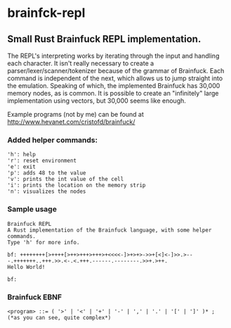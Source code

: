 # brainfck-repl
## Small Rust Brainfuck REPL implementation.


The REPL's interpreting works by iterating through the input and handling each character. It isn't really necessary to create a parser/lexer/scanner/tokenizer because of the grammar of Brainfuck. Each command is independent of the next, which allows us to jump straight into the emulation. Speaking of which, the implemented Brainfuck has 30,000 memory nodes, as is common. It is possible to create an "infinitely" large implementation using vectors, but 30,000 seems like enough.

Example programs (not by me) can be found at http://www.hevanet.com/cristofd/brainfuck/

### Added helper commands:
```
'h': help
'r': reset environment
'e': exit
'p': adds 48 to the value
'v': prints the int value of the cell
'i': prints the location on the memory strip
'n': visualizes the nodes
```

### Sample usage
```
Brainfuck REPL
A Rust implementation of the Brainfuck language, with some helper commands.
Type 'h' for more info.

bf: ++++++++[>++++[>++>+++>+++>+<<<<-]>+>+>->>+[<]<-]>>.>---.+++++++..+++.>>.<-.<.+++.------.--------.>>+.>++.
Hello World!

bf:
```

### Brainfuck EBNF
```EBNF
<program> ::= ( '>' | '<' | '+' | '-' | ',' | '.' | '[' | ']' )* ; (*as you can see, quite complex*)
```
